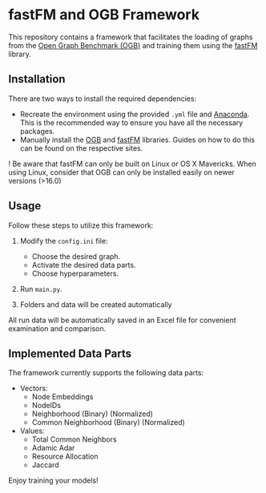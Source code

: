 # fastFM and OGB Framework

This repository contains a framework that facilitates the loading of graphs from the [Open Graph Benchmark (OGB)](https://ogb.stanford.edu/) and training them using the [fastFM](https://github.com/ibayer/fastFM) library.

## Installation

There are two ways to install the required dependencies:

- Recreate the environment using the provided `.yml` file and [Anaconda](https://www.anaconda.com/download). This is the recommended way to ensure you have all the necessary packages.
- Manually install the [OGB](https://ogb.stanford.edu/docs/home/) and [fastFM](https://github.com/ibayer/fastFM) libraries. Guides on how to do this can be found on the respective sites.

! Be aware that fastFM can only be built on Linux or OS X Mavericks. When using Linux, consider that OGB can only be installed easily on newer versions (>16.0)



## Usage

Follow these steps to utilize this framework:

1. Modify the `config.ini` file:
   - Choose the desired graph.
   - Activate the desired data parts.
   - Choose hyperparameters.

2. Run `main.py`.

3. Folders and data will be created automatically

All run data will be automatically saved in an Excel file for convenient examination and comparison.

## Implemented Data Parts

The framework currently supports the following data parts:

- Vectors:
  - Node Embeddings
  - NodeIDs
  - Neighborhood (Binary) (Normalized)
  - Common Neighborhood (Binary) (Normalized)
- Values:
  - Total Common Neighbors
  - Adamic Adar
  - Resource Allocation
  - Jaccard

Enjoy training your models!